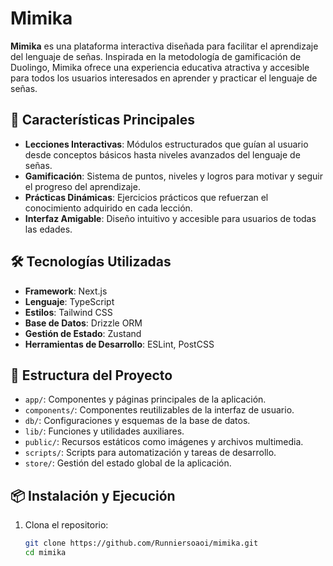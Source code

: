 # Mimika

**Mimika** es una plataforma interactiva diseñada para facilitar el aprendizaje del lenguaje de señas. Inspirada en la metodología de gamificación de Duolingo, Mimika ofrece una experiencia educativa atractiva y accesible para todos los usuarios interesados en aprender y practicar el lenguaje de señas.

## 🚀 Características Principales

- **Lecciones Interactivas**: Módulos estructurados que guían al usuario desde conceptos básicos hasta niveles avanzados del lenguaje de señas.
- **Gamificación**: Sistema de puntos, niveles y logros para motivar y seguir el progreso del aprendizaje.
- **Prácticas Dinámicas**: Ejercicios prácticos que refuerzan el conocimiento adquirido en cada lección.
- **Interfaz Amigable**: Diseño intuitivo y accesible para usuarios de todas las edades.

## 🛠️ Tecnologías Utilizadas

- **Framework**: Next.js
- **Lenguaje**: TypeScript
- **Estilos**: Tailwind CSS
- **Base de Datos**: Drizzle ORM
- **Gestión de Estado**: Zustand
- **Herramientas de Desarrollo**: ESLint, PostCSS

## 📁 Estructura del Proyecto

- `app/`: Componentes y páginas principales de la aplicación.
- `components/`: Componentes reutilizables de la interfaz de usuario.
- `db/`: Configuraciones y esquemas de la base de datos.
- `lib/`: Funciones y utilidades auxiliares.
- `public/`: Recursos estáticos como imágenes y archivos multimedia.
- `scripts/`: Scripts para automatización y tareas de desarrollo.
- `store/`: Gestión del estado global de la aplicación.

## 📦 Instalación y Ejecución

1. Clona el repositorio:

   ```bash
   git clone https://github.com/Runniersoaoi/mimika.git
   cd mimika
